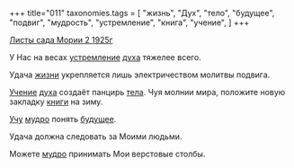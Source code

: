 +++
title="011"
taxonomies.tags = [
 "жизнь",
 "Дух",
 "тело",
 "будущее",
 "подвиг",
 "мудрость",
 "устремление",
 "книга",
 "учение",
]
+++

[Листы сада Мории 2 1925г](/agni/1925)

У Нас на весах [устремление](/tags/устремление) [духа](/tags/Дух) тяжелее всего.   

Удача [жизни](/tags/жизнь) укрепляется лишь электричеством молитвы подвига.   

[Учение](/tags/учение) [духа](/tags/Дух) создаёт панцирь [тела](/tags/тело). Чуя молнии мира, положите новую закладку [книги](/tags/книга) на зиму.   

[Учу](/tags/учение) [мудро](/tags/мудрость) понять [будущее](/tags/будущее).   

Удача должна следовать за Моими людьми.   

Можете [мудро](/tags/мудрость) принимать Мои верстовые столбы.   

